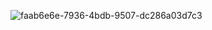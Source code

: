 ![faab6e6e-7936-4bdb-9507-dc286a03d7c3](https://github.com/user-attachments/assets/cc6ac8f8-4051-44a8-8323-041e682a0ca2)
